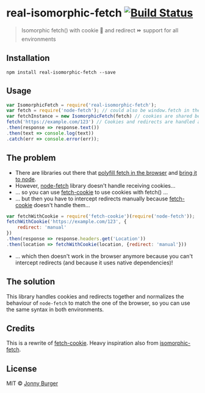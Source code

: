 # real-isomorphic-fetch [![Build Status](https://travis-ci.org/JonnyBurger/real-isomorphic-fetch.svg?branch=master)](https://travis-ci.org/JonnyBurger/real-isomorphic-fetch)

> Isomorphic fetch() with cookie 🍪 and redirect ⏩ support for all environments

## Installation

```
npm install real-isomorphic-fetch --save
```

## Usage

```js
var IsomorphicFetch = require('real-isomorphic-fetch');
var fetch = require('node-fetch'); // could also be window.fetch in the browser or global.fetch in react-native
var fetchInstance = new IsomorphicFetch(fetch) // cookies are shared between every IsomorphicFetch instance
fetch('https://example.com/123') // Cookies and redirects are handled automatically
.then(response => response.text())
.then(text => console.log(text))
.catch(err => console.error(err));
```

## The problem

* There are libraries out there that [polyfill fetch in the browser](https://github.com/github/fetch) and [bring it to node](https://github.com/bitinn/node-fetch).
* However, [node-fetch](https://github.com/bitinn/node-fetch) library doesn't handle receiving cookies...
* ... so you can use [fetch-cookie](https://github.com/valeriangalliat/fetch-cookie) to use cookies with fetch() ...
* ... but then you have to intercept redirects manually because [fetch-cookie](https://github.com/valeriangalliat/fetch-cookie) doesn't handle them...

```js
var fetchWithCookie = require('fetch-cookie')(require('node-fetch'));
fetchWithCookie('https://example.com/123', {
	redirect: 'manual'
})
.then(response => response.headers.get('Location'))
.then(location => fetchWithCookie(location, {redirect: 'manual'}))
```

* ... which then doesn't work in the browser anymore because you can't intercept redirects (and because it uses native dependencies)!


## The solution

This library handles cookies and redirects together and normalizes the behaviour of `node-fetch` to match the one of the browser, so you can use the same syntax in both environments.

## Credits

This is a rewrite of [fetch-cookie](https://github.com/valeriangalliat/fetch-cookie).
Heavy inspiration also from [isomorphic-fetch](https://github.com/matthew-andrews/isomorphic-fetch).

## License

MIT © [Jonny Burger](http://jonny.io)

